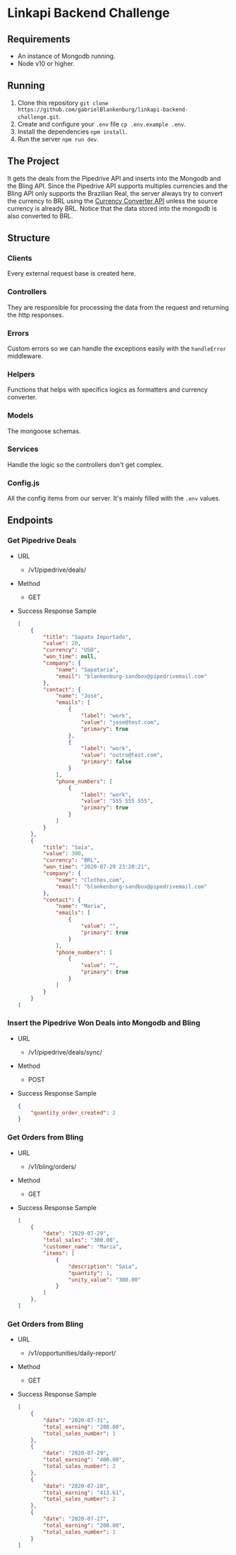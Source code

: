 # Linkapi Backend Challenge

## Requirements
* An instance of Mongodb running.
* Node v10 or higher.

## Running
1. Clone this repository `git clone https://github.com/gabrielBlankenburg/linkapi-backend-challenge.git`.
2. Create and configure your `.env` file `cp .env.example .env`.
3. Install the dependencies `npm install`.
4. Run the server `npm run dev`.

## The Project
It gets the deals from the Pipedrive API and inserts into the Mongodb and the Bling API.
Since the Pipedrive API supports multiples currencies and the Bling API only supports the Brazilian Real, the server always try to convert the currency to BRL using the [Currency Converter API](https://free.currencyconverterapi.com/) unless the source currency is already BRL.
Notice that the data stored into the mongodb is also converted to BRL.

## Structure

### Clients
Every external request base is created here.

### Controllers
They are responsible for processing the data from the request and returning the http responses.

### Errors
Custom errors so we can handle the exceptions easily with the `handleError` middleware.

### Helpers
Functions that helps with specifics logics as formatters and currency converter.

### Models
The mongoose schemas.

### Services
Handle the logic so the controllers don't get complex.

### Config.js
All the config items from our server. It's mainly filled with the `.env` values.

## Endpoints

### Get Pipedrive Deals
* URL
    - /v1/pipedrive/deals/

* Method
    - GET

* Success Response Sample
    ```json
    [
        {
            "title": "Sapato Importado",
            "value": 20,
            "currency": "USD",
            "won_time": null,
            "company": {
                "name": "Sapataria",
                "email": "blankenburg-sandbox@pipedrivemail.com"
            },
            "contact": {
                "name": "José",
                "emails": [
                    {
                        "label": "work",
                        "value": "jose@test.com",
                        "primary": true
                    },
                    {
                        "label": "work",
                        "value": "outro@test.com",
                        "primary": false
                    }
                ],
                "phone_numbers": [
                    {
                        "label": "work",
                        "value": "555 555 555",
                        "primary": true
                    }
                ]
            }
        },
        {
            "title": "Saia",
            "value": 300,
            "currency": "BRL",
            "won_time": "2020-07-29 23:20:21",
            "company": {
                "name": "Clothes.com",
                "email": "blankenburg-sandbox@pipedrivemail.com"
            },
            "contact": {
                "name": "Maria",
                "emails": [
                    {
                        "value": "",
                        "primary": true
                    }
                ],
                "phone_numbers": [
                    {
                        "value": "",
                        "primary": true
                    }
                ]
            }
        }
    ]
    ```

### Insert the Pipedrive Won Deals into Mongodb and Bling
* URL
    - /v1/pipedrive/deals/sync/

* Method
    - POST

* Success Response Sample
    ```json
    {
        "quantity_order_created": 2
    }
    ```

### Get Orders from Bling
* URL
    - /v1/bling/orders/

* Method
    - GET

* Success Response Sample
    ```json
    [
        {
            "date": "2020-07-29",
            "total_sales": "300.00",
            "customer_name": "Maria",
            "items": [
                {
                    "description": "Saia",
                    "quantity": 1,
                    "unity_value": "300.00"
                }
            ]
        },
    ]
    ```

### Get Orders from Bling
* URL
    - /v1/opportunities/daily-report/

* Method
    - GET

* Success Response Sample
    ```json
    [
        {
            "date": "2020-07-31",
            "total_earning": "200.00",
            "total_sales_number": 1
        },
        {
            "date": "2020-07-29",
            "total_earning": "400.00",
            "total_sales_number": 2
        },
        {
            "date": "2020-07-28",
            "total_earning": "413.61",
            "total_sales_number": 2
        },
        {
            "date": "2020-07-27",
            "total_earning": "200.00",
            "total_sales_number": 1
        }
    ]
    ```
